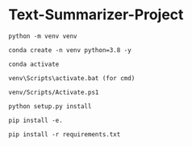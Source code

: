 # Text-Summarizer-Project

```
python -m venv venv
 ```

```
conda create -n venv python=3.8 -y
```

```
conda activate
```

```
venv\Scripts\activate.bat (for cmd)
``` 

```
venv/Scripts/Activate.ps1 
```

```
python setup.py install
```

```
pip install -e.
```

```
pip install -r requirements.txt
```
